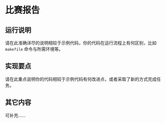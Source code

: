 # 比赛报告

## 运行说明

请在此准确详尽的说明相较于示例代码，你的代码在运行流程上有何区别，比如 `makefile` 命令与所需环境等。

## 实现要点

请在此重点说明你的代码相较于示例代码有何改进点，或者采取了新的方式完成任务。

## 其它内容

可补充……
